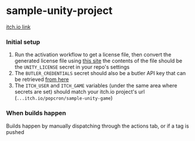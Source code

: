# sample-unity-project
[itch.io link]([https://itch.io/popcron/sample-unity-game](https://popcron.itch.io/sample-unity-game))

### Initial setup
1. Run the activation workflow to get a license file, then convert the generated license file using [this site](https://license.unity3d.com/manual)
  the contents of the file should be the `UNITY_LICENSE` secret in your repo's settings
2. The `BUTLER_CREDENTIALS` secret should also be a butler API key that can be retrieved [from here](https://itch.io/user/settings/api-keys)
3. The `ITCH_USER` and `ITCH_GAME` variables (under the same area where secrets are set) should match your itch.io project's url (`...itch.io/popcron/sample-unity-game`)

### When builds happen
Builds happen by manually dispatching through the actions tab, or if a tag is pushed
